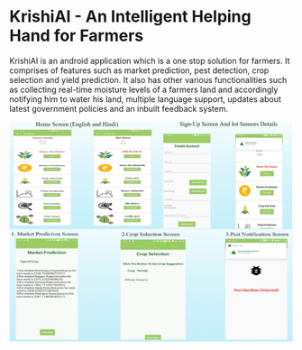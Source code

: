 # KrishiAI - An Intelligent Helping Hand for Farmers
KrishiAI is an android application which is a one stop solution for farmers. It comprises of features such as market prediction, pest detection, crop selection and yield prediction. It also has other various functionalities such as collecting real-time moisture levels of a farmers land and accordingly notifying him to water his land, multiple language support, updates about latest government policies and an inbuilt feedback system.

![Mobile Application Screenshots](mobile_application_screenshots.png)

